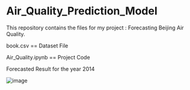 # Air_Quality_Prediction_Model

This repository contains the files for my project : Forecasting Beijing Air Quality.

book.csv == Dataset File

Air_Quality.ipynb == Project Code

Forecasted Result for the year 2014

![image](https://user-images.githubusercontent.com/36024175/66701008-923b4f00-ed14-11e9-90bd-27c07909072d.png)
